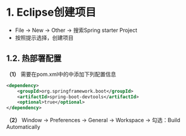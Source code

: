 # 1. Eclipse创建项目
 - File -> New -> Other -> 搜索Spring starter Project
 - 按照提示选择，创建项目

## 1.2. 热部署配置
**（1）** 需要在pom.xml中的<dependencies>中添加下列配置信息
```xml
<dependency>
    <groupId>org.springframework.boot</groupId>
    <artifactId>spring-boot-devtools</artifactId>
    <optional>true</optional>
</dependency>
```
**（2）** Window -> Preferences -> General -> Workspace -> 勾选：Build Automatically